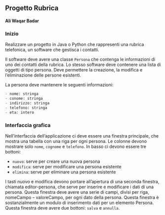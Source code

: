 ## Progetto Rubrica
#### Ali Waqar Badar

### Inizio
Realizzare	un	progetto in Java o Python	che rappresenti	una	rubrica telefonica,	un software	che	gestisca i contatti.

Il	software deve	avere	una	classe	`Persona` che	contenga le	informazioni di	uno	dei	contatti	della	rubrica. Lo stesso software deve contenere	una	lista di	oggetti	di tipo	persona.	Deve	permettere la	creazione, la	modifica e l’eliminazione	delle	persone	esistenti.

La	persona	deve mantenere le seguenti	informazioni:
```zsh 
- nome: stringa
- conome: stringa
- indirizzo: stringa
- telefono: stringa
- eta: intero
```

### Interfaccia grafica
Nell’interfaccia	 dell’applicazione ci	 deve	essere	una	finestra	principale,	che	mostra	una	tabella	con	una	riga	per	ogni	persona.	Le	colonne	devono	mostrare	solo	`nome`,	`cognome`	e	`telefono`.	In	basso	ci	devono	essere	tre	bottoni:
- `nuovo`:	serve	per	creare	una	nuova	persona
- `modifica`:	serve	per	modificare	una	persona	esistente
- `elimina`:	serve	per	eliminare	una	persona	esistente

I tasti	 nuovo	 e	 modifica	 devono	 portare	 all’apertura	 di	 una	 seconda	 finestra,	 chiamata	 editor-persona,	che	serve	per	inserire	e modificare	i	dati	di	una	persona.	Questa	finestra	deve	avere	una	serie	 di	 campi,	 divisi	 per	 riga,	 nomeCampo	– valoreCampo,	 per	 ogni	 dato	 della	 persona. Questa	 finestra	 è	 sostanzialmente	 un	 modulo	 di	 inserimento	 dati	 per	 un	elemento	Persona.	Questa	finestra	deve	avere	due	bottoni:	`salva`	e	`annulla`.	

 
  
 
